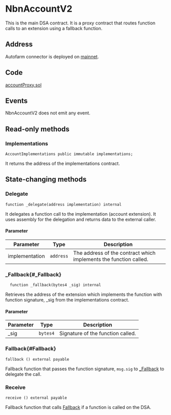 # NbnAccountV2

This is the main DSA contract. It is a proxy contract that routes function calls to an extension using a fallback function.

## Address

Autofarm connector is deployed on [mainnet](https://bscscan.com/address/0xa3999374b7669F07312F37AEd7E6328bFBE7Dd5c).

## Code

[accountProxy.sol](https://github.com/Open-Currency-Collective/nubian-dsa-contracts/blob/master/contracts/v2/proxy/accountProxy.sol)

## Events

NbnAccountV2 does not emit any event.

## Read-only methods

### Implementations

```solidity
AccountImplementations public immutable implementations;
```

It returns the address of the implementations contract.

## State-changing methods

### Delegate

```sol
function _delegate(address implementation) internal
```

It delegates a function call to the implementation (account extension). It uses assembly for the delegation and returns data to the external caller.

#### Parameter

| Parameter | Type | Description
| --- | --- | --- |
| implementation | `address` | The address of the contract which implements the function called. |

### _Fallback{#_Fallback}

```sol
  function _fallback(bytes4 _sig) internal
```

Retrieves the address of the extension which implements the function with function signature, _sig from the implementations contract.

#### Parameter

| Parameter | Type | Description
| --- | --- | --- |
| _sig | `bytes4` | Signature of the function called. |

### Fallback{#Fallback}

```solidity
fallback () external payable
```

Fallback function that passes the function signature, `msg.sig` to [_Fallback](#_Fallback) to delegate the call.

### Receive

```solidity
receive () external payable
```

Fallback function that calls [Fallback](#Fallback) if a function is called on the DSA.
